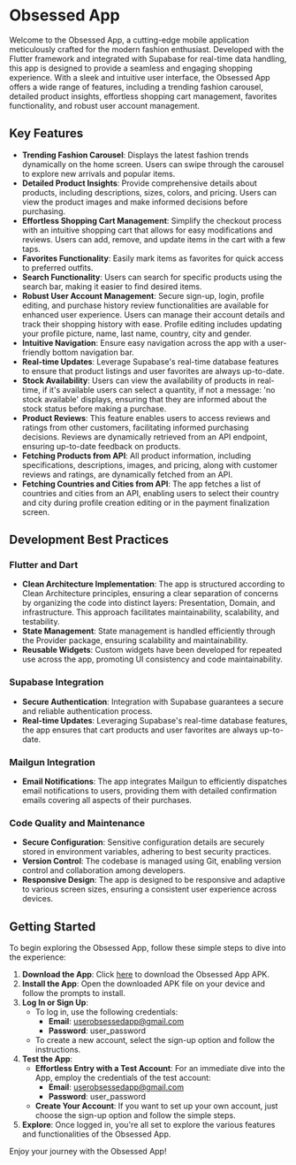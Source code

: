 # Obsessed App

Welcome to the Obsessed App, a cutting-edge mobile application meticulously crafted for the modern fashion enthusiast. Developed with the Flutter framework and integrated with Supabase for real-time data handling, this app is designed to provide a seamless and engaging shopping experience. With a sleek and intuitive user interface, the Obsessed App offers a wide range of features, including a trending fashion carousel, detailed product insights, effortless shopping cart management, favorites functionality, and robust user account management.

## Key Features

- **Trending Fashion Carousel**: Displays the latest fashion trends dynamically on the home screen. Users can swipe through the carousel to explore new arrivals and popular items. 
- **Detailed Product Insights**: Provide comprehensive details about products, including descriptions, sizes, colors, and pricing. Users can view the product images and make informed decisions before purchasing.
- **Effortless Shopping Cart Management**: Simplify the checkout process with an intuitive shopping cart that allows for easy modifications and reviews. Users can add, remove, and update items in the cart with a few taps. 
- **Favorites Functionality**: Easily mark items as favorites for quick access to preferred outfits.
- **Search Functionality**: Users can search for specific products using the search bar, making it easier to find desired items.
- **Robust User Account Management**: Secure sign-up, login, profile editing, and purchase history review functionalities are available for enhanced user experience. Users can manage their account details and track their shopping history with ease. Profile editing includes updating your profile picture, name, last name, country, city and gender.
- **Intuitive Navigation**: Ensure easy navigation across the app with a user-friendly bottom navigation bar.
- **Real-time Updates**: Leverage Supabase's real-time database features to ensure that product listings and user favorites are always up-to-date.
- **Stock Availability**: Users can view the availability of products in real-time, if it's available users can select a quantity, if not a message: 'no stock available' displays, ensuring that they are informed about the stock status before making a purchase.
- **Product Reviews**: This feature enables users to access reviews and ratings from other customers, facilitating informed purchasing decisions. Reviews are dynamically retrieved from an API endpoint, ensuring up-to-date feedback on products.
- **Fetching Products from API**:  All product information, including specifications, descriptions, images, and pricing, along with customer reviews and ratings, are dynamically fetched from an API.
- **Fetching Countries and Cities from API**: The app fetches a list of countries and cities from an API, enabling users to select their country and city during profile creation editing or in the payment finalization screen. 

## Development Best Practices

### Flutter and Dart

- **Clean Architecture Implementation**: The app is structured according to Clean Architecture principles, ensuring a clear separation of concerns by organizing the code into distinct layers: Presentation, Domain, and infrastructure. This approach facilitates maintainability, scalability, and testability.
- **State Management**: State management is handled efficiently through the Provider package, ensuring scalability and maintainability.
- **Reusable Widgets**: Custom widgets have been developed for repeated use across the app, promoting UI consistency and code maintainability.

### Supabase Integration

- **Secure Authentication**: Integration with Supabase guarantees a secure and reliable authentication process.
- **Real-time Updates**: Leveraging Supabase's real-time database features, the app ensures that cart products and user favorites are always up-to-date.

### Mailgun Integration
- **Email Notifications**: The app integrates Mailgun to efficiently dispatches email notifications to users, providing them with detailed confirmation emails covering all aspects of their purchases.

### Code Quality and Maintenance

- **Secure Configuration**: Sensitive configuration details are securely stored in environment variables, adhering to best security practices.
- **Version Control**: The codebase is managed using Git, enabling version control and collaboration among developers.
- **Responsive Design**: The app is designed to be responsive and adaptive to various screen sizes, ensuring a consistent user experience across devices.

## Getting Started

To begin exploring the Obsessed App, follow these simple steps to dive into the experience:

1. **Download the App**: Click [here](https://drive.google.com/drive/folders/147oj2J3fwnoP8ulDRyOGYTQMIzkwxtMw?usp=sharing) to download the Obsessed App APK. 
2. **Install the App**: Open the downloaded APK file on your device and follow the prompts to install.
3. **Log In or Sign Up**:
   - To log in, use the following credentials:
     - **Email**: userobsessedapp@gmail.com
     - **Password**: user_password
   - To create a new account, select the sign-up option and follow the instructions.
3. **Test the App**:
   - **Effortless Entry with a Test Account**: For an immediate dive into the App, employ the credentials of the test account:
     - **Email**: userobsessedapp@gmail.com
     - **Password**: user_password
   - **Create Your Account**: If you want to set up your own account, just choose the sign-up option and follow the simple steps.
4. **Explore**: Once logged in, you're all set to explore the various features and functionalities of the Obsessed App.

Enjoy your journey with the Obsessed App!